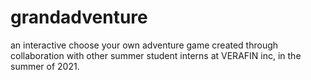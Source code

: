 # grandadventure
an interactive choose your own adventure game created through collaboration with other summer student interns at VERAFIN inc, in the summer of 2021.
